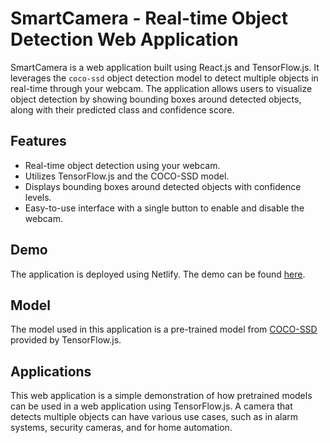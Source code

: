 # SmartCamera - Real-time Object Detection Web Application

SmartCamera is a web application built using React.js and TensorFlow.js. It leverages the `coco-ssd` object detection model to detect multiple objects in real-time through your webcam. The application allows users to visualize object detection by showing bounding boxes around detected objects, along with their predicted class and confidence score.

## Features

- Real-time object detection using your webcam.
- Utilizes TensorFlow.js and the COCO-SSD model.
- Displays bounding boxes around detected objects with confidence levels.
- Easy-to-use interface with a single button to enable and disable the webcam.

## Demo
The application is deployed using Netlify. The demo can be found [here](https://smart-cam.netlify.app/).

## Model
The model used in this application is a pre-trained model from [COCO-SSD](https://github.com/tensorflow/tfjs-models/tree/master/coco-ssd) provided by TensorFlow.js.

## Applications
This web application is a simple demonstration of how pretrained models can be used in a web application using TensorFlow.js. A camera that detects multiple objects can have various use cases, such as in alarm systems, security cameras, and for home automation.